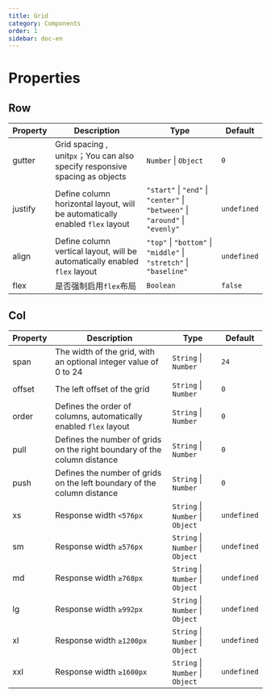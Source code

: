 ```yaml
---
title: Grid
category: Components
order: 1
sidebar: doc-en
---
```


# Properties

## Row

| Property | Description | Type | Default |
| --- | --- | --- | --- |
| gutter | Grid spacing , unit`px`；You can also specify responsive spacing as objects | `Number` &#124; `Object` | `0` |
| justify | Define column horizontal layout, will be automatically enabled ` flex ` layout | `"start"` &#124; `"end"` &#124; `"center"` &#124; `"between"` &#124; `"around"` &#124; `"evenly"` | `undefined` |
| align | Define column vertical layout, will be automatically enabled ` flex ` layout | `"top"` &#124; `"bottom"` &#124; `"middle"` &#124; `"stretch"` &#124; `"baseline"` | `undefined` |
| flex | 是否强制启用`flex`布局 | `Boolean` | `false` |

## Col

| Property | Description | Type | Default |
| --- | --- | --- | --- |
| span | The width of the grid, with an optional integer value of 0 to 24 | `String` &#124; `Number` | `24` |
| offset | The left offset of the grid | `String` &#124; `Number` | `0` |
| order | Defines the order of columns, automatically enabled ` flex ` layout | `String` &#124; `Number` | `0` |
| pull | Defines the number of grids on the right boundary of the column distance | `String` &#124; `Number` | `0` |
| push | Defines the number of grids on the left boundary of the column distance | `String` &#124; `Number` | `0` |
| xs | Response width `<576px` | `String` &#124; `Number` &#124; `Object` | `undefined` |
| sm | Response width `≥576px` | `String` &#124; `Number` &#124; `Object` | `undefined` |
| md | Response width `≥768px` | `String` &#124; `Number` &#124; `Object` | `undefined` |
| lg | Response width `≥992px` | `String` &#124; `Number` &#124; `Object` | `undefined` |
| xl | Response width `≥1200px` | `String` &#124; `Number` &#124; `Object` | `undefined` |
| xxl | Response width `≥1600px` | `String` &#124; `Number` &#124; `Object` | `undefined` |
